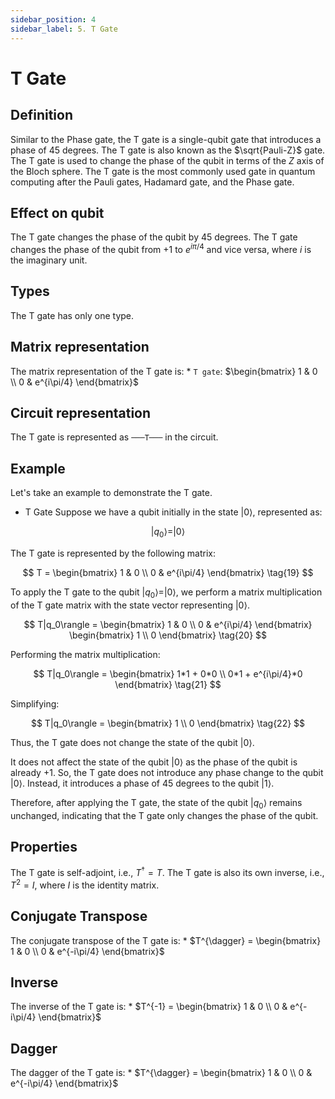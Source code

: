 ```yaml
---
sidebar_position: 4
sidebar_label: 5. T Gate
---
```


# T Gate

## Definition
Similar to the Phase gate, the T gate is a single-qubit gate that introduces a phase of 45 degrees. The T gate is also known as the $\sqrt{Pauli-Z}$ gate. The T gate is used to change the phase of the qubit in terms of the $Z$ axis of the Bloch sphere. 
The T gate is the most commonly used gate in quantum computing after the Pauli gates, Hadamard gate, and the Phase gate.
    
## Effect on qubit
The T gate changes the phase of the qubit by 45 degrees. The T gate changes the phase of the qubit from $+1$ to $e^{i\pi/4}$ and vice versa, where $i$ is the imaginary unit. 

## Types
The T gate has only one type.

## Matrix representation
The matrix representation of the T gate is:
    * `T gate`: $\begin{bmatrix} 1 & 0 \\ 0 & e^{i\pi/4} \end{bmatrix}$

## Circuit representation
The T gate is represented as ` ───T─── ` in the circuit.

## Example

Let's take an example to demonstrate the T gate.


*   T Gate
Suppose we have a qubit initially in the state $|0\rangle$, represented as:

$$
|q_0\rangle = |0\rangle
\tag{18}
$$

The T gate is represented by the following matrix:

$$
T = \begin{bmatrix} 1 & 0 \\ 0 & e^{i\pi/4} \end{bmatrix}
\tag{19}
$$

To apply the T gate to the qubit $|q_0\rangle = |0\rangle$, we perform a matrix multiplication of the T gate matrix with the state vector representing $|0\rangle$.

$$
T|q_0\rangle = \begin{bmatrix} 1 & 0 \\ 0 & e^{i\pi/4} \end{bmatrix} \begin{bmatrix} 1 \\ 0 \end{bmatrix}
\tag{20}
$$

Performing the matrix multiplication:

$$
T|q_0\rangle = \begin{bmatrix} 1*1 + 0*0 \\ 0*1 + e^{i\pi/4}*0 \end{bmatrix}
\tag{21}
$$

Simplifying:

$$
T|q_0\rangle = \begin{bmatrix} 1 \\ 0 \end{bmatrix}
\tag{22}
$$

Thus, the T gate does not change the state of the qubit $|0\rangle$.

It does not affect the state of the qubit $|0\rangle$ as the phase of the qubit is already $+1$. So, the T gate does not introduce any phase change to the qubit $|0\rangle$. Instead, it introduces a phase of $45$ degrees to the qubit $|1\rangle$.

Therefore, after applying the T gate, the state of the qubit $|q_0\rangle$ remains unchanged, indicating that the T gate only changes the phase of the qubit.

## Properties
The T gate is self-adjoint, i.e., $T^{\dagger} = T$. The T gate is also its own inverse, i.e., $T^2 = I$, where $I$ is the identity matrix.

## Conjugate Transpose
The conjugate transpose of the T gate is:
    * $T^{\dagger} = \begin{bmatrix} 1 & 0 \\ 0 & e^{-i\pi/4} \end{bmatrix}$

## Inverse
The inverse of the T gate is:
    * $T^{-1} = \begin{bmatrix} 1 & 0 \\ 0 & e^{-i\pi/4} \end{bmatrix}$

## Dagger
The dagger of the T gate is:
    * $T^{\dagger} = \begin{bmatrix} 1 & 0 \\ 0 & e^{-i\pi/4} \end{bmatrix}$
